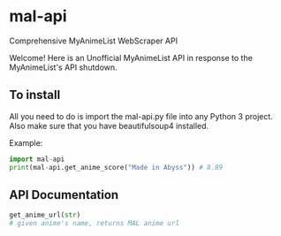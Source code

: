 # mal-api

Comprehensive MyAnimeList WebScraper API

Welcome! Here is an Unofficial MyAnimeList API in response to the MyAnimeList's API shutdown.

## To install

All you need to do is import the mal-api.py file into any Python 3 project. Also make sure that you have beautifulsoup4 installed.

Example:
```python
import mal-api
print(mal-api.get_anime_score("Made in Abyss")) # 8.89
```

## API Documentation

```python
get_anime_url(str)
# given anime's name, returns MAL anime url
```
